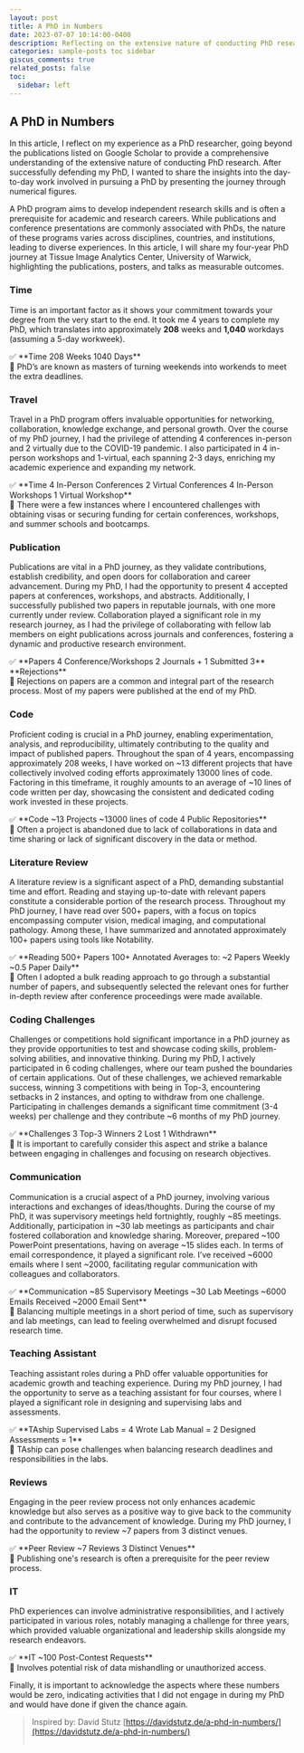 ```yaml
---
layout: post
title: A PhD in Numbers
date: 2023-07-07 10:14:00-0400
description: Reflecting on the extensive nature of conducting PhD research through numerical figures.
categories: sample-posts toc sidebar
giscus_comments: true
related_posts: false
toc:
  sidebar: left
---
```


## A PhD in Numbers

In this article, I reflect on my experience as a PhD researcher, going beyond the publications listed on Google Scholar to provide a comprehensive understanding of the extensive nature of conducting PhD research. After successfully defending my PhD, I wanted to share the insights into the day-to-day work involved in pursuing a PhD by presenting the journey through numerical figures.

A PhD program aims to develop independent research skills and is often a prerequisite for academic and research careers. While publications and conference presentations are commonly associated with PhDs, the nature of these programs varies across disciplines, countries, and institutions, leading to diverse experiences. In this article, I will share my four-year PhD journey at Tissue Image Analytics Center, University of Warwick, highlighting the publications, posters, and talks as measurable outcomes.

### Time

Time is an important factor as it shows your commitment towards your degree from the very start to the end. It took me 4 years to complete my PhD, which translates into approximately **208** weeks and **1,040** workdays (assuming a 5-day workweek).

<aside>
✅ **Time
208 Weeks
1040 Days**

</aside>

<aside>
🚫 PhD’s are known as masters of turning weekends into workends to meet the extra deadlines.

</aside>

### Travel

Travel in a PhD program offers invaluable opportunities for networking, collaboration, knowledge exchange, and personal growth. Over the course of my PhD journey, I had the privilege of attending 4 conferences in-person and 2 virtually due to the COVID-19 pandemic. I also participated in 4 in-person workshops and 1-virtual, each spanning 2-3 days, enriching my academic experience and expanding my network.

<aside>
✅ **Time
4 In-Person Conferences
2 Virtual Conferences
4 In-Person Workshops
1 Virtual Workshop**

</aside>

<aside>
🚫 There were a few instances where I encountered challenges with obtaining visas or securing funding for certain conferences, workshops, and summer schools and bootcamps.

</aside>

### Publication

Publications are vital in a PhD journey, as they validate contributions, establish credibility, and open doors for collaboration and career advancement. During my PhD, I had the opportunity to present 4 accepted papers at conferences, workshops, and abstracts. Additionally, I successfully published two papers in reputable journals, with one more currently under review. Collaboration played a significant role in my research journey, as I had the privilege of collaborating with fellow lab members on eight publications across journals and conferences, fostering a dynamic and productive research environment.

<aside>
✅ **Papers
4 Conference/Workshops
2 Journals + 1 Submitted
3** **Rejections**

</aside>

<aside>
🚫 Rejections on papers are a common and integral part of the research process. Most of my papers were published at the end of my PhD.

</aside>

### Code

Proficient coding is crucial in a PhD journey, enabling experimentation, analysis, and reproducibility, ultimately contributing to the quality and impact of published papers. Throughout the span of 4 years, encompassing approximately 208 weeks, I have worked on ~13 different projects that have collectively involved coding efforts approximately 13000 lines of code. Factoring in this timeframe, it roughly amounts to an average of ~10 lines of code written per day, showcasing the consistent and dedicated coding work invested in these projects.

<aside>
✅ **Code
~13 Projects
~13000 lines of code
4 Public Repositories**

</aside>

<aside>
🚫 Often a project is abandoned due to lack of collaborations in data and time sharing or lack of significant discovery in the data or method.

</aside>

### Literature Review

A literature review is a significant aspect of a PhD, demanding substantial time and effort. Reading and staying up-to-date with relevant papers constitute a considerable portion of the research process. Throughout my PhD journey, I have read over 500+ papers, with a focus on topics encompassing computer vision, medical imaging, and computational pathology. Among these, I have summarized and annotated approximately 100+ papers using tools like Notability.

<aside>
✅ **Reading
500+ Papers
100+ Annotated
Averages to:
~2 Papers Weekly
~0.5 Paper Daily**

</aside>

<aside>
🚫 Often I adopted a bulk reading approach to go through a substantial number of papers, and subsequently selected the relevant ones for further in-depth review after conference proceedings were made available.

</aside>

### Coding Challenges

Challenges or competitions hold significant importance in a PhD journey as they provide opportunities to test and showcase coding skills, problem-solving abilities, and innovative thinking. During my PhD, I actively participated in 6 coding challenges, where our team pushed the boundaries of certain applications. Out of these challenges, we achieved remarkable success, winning 3 competitions with being in Top-3, encountering setbacks in 2 instances, and opting to withdraw from one challenge. Participating in challenges demands a significant time commitment (3-4 weeks) per challenge and they contribute ~6 months of my PhD journey.

<aside>
✅ **Challenges
3 Top-3 Winners
2 Lost
1 Withdrawn**

</aside>

<aside>
🚫 It is important to carefully consider this aspect and strike a balance between engaging in challenges and focusing on research objectives.

</aside>

### Communication

Communication is a crucial aspect of a PhD journey, involving various interactions and exchanges of ideas/thoughts. During the course of my PhD, it was supervisory meetings held fortnightly, roughly ~85 meetings. Additionally, participation in ~30 lab meetings as participants and chair fostered collaboration and knowledge sharing. Moreover, prepared ~100 PowerPoint presentations, having on average ~15 slides each. In terms of email correspondence, it played a significant role. I’ve received ~6000 emails where I sent ~2000, facilitating regular communication with colleagues and collaborators.

<aside>
✅ **Communication
~85 Supervisory Meetings
~30 Lab Meetings
~6000 Emails Received
~2000 Email Sent**

</aside>

<aside>
🚫 Balancing multiple meetings in a short period of time, such as supervisory and lab meetings, can lead to feeling overwhelmed and disrupt focused research time.

</aside>

### Teaching Assistant

Teaching assistant roles during a PhD offer valuable opportunities for academic growth and teaching experience. During my PhD journey, I had the opportunity to serve as a teaching assistant for four courses, where I played a significant role in designing and supervising labs and assessments.

<aside>
✅ **TAship
Supervised Labs = 4
Wrote Lab Manual = 2
Designed Assessments = 1**

</aside>

<aside>
🚫 TAship can pose challenges when balancing research deadlines and responsibilities in the labs.

</aside>

### Reviews

Engaging in the peer review process not only enhances academic knowledge but also serves as a positive way to give back to the community and contribute to the advancement of knowledge. During my PhD journey, I had the opportunity to review ~7 papers from 3 distinct venues.

<aside>
✅ **Peer Review
~7 Reviews
3 Distinct Venues**

</aside>

<aside>
🚫 Publishing one's research is often a prerequisite for the peer review process.

</aside>

### IT

PhD experiences can involve administrative responsibilities, and I actively participated in various roles, notably managing a challenge for three years, which provided valuable organizational and leadership skills alongside my research endeavors.

<aside>
✅ **IT
~100 Post-Contest Requests**

</aside>

<aside>
🚫 Involves potential risk of data mishandling or unauthorized access.

</aside>

Finally, it is important to acknowledge the aspects where these numbers would be zero, indicating activities that I did not engage in during my PhD and would have done if given the chance again.

> Inspired by: David Stutz [https://davidstutz.de/a-phd-in-numbers/](https://davidstutz.de/a-phd-in-numbers/)
>```
